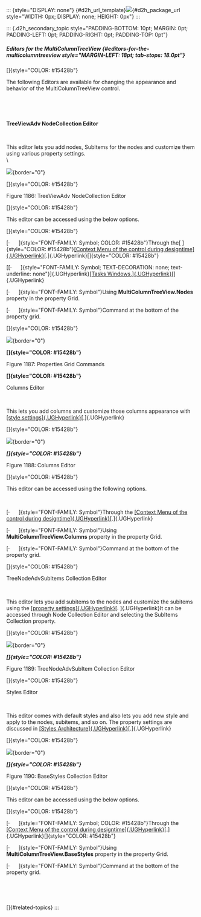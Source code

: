 ::: {style="DISPLAY: none"}
[](ms-xhelp:///?Id=d2h_url_template){#d2h_url_template}![](!package_url!){#d2h_package_url style="WIDTH: 0px; DISPLAY: none; HEIGHT: 0px"}
:::

::: {.d2h_secondary_topic style="PADDING-BOTTOM: 10pt; MARGIN: 0pt; PADDING-LEFT: 0pt; PADDING-RIGHT: 0pt; PADDING-TOP: 0pt"}
##### Editors for the MultiColumnTreeView {#editors-for-the-multicolumntreeview style="MARGIN-LEFT: 18pt; tab-stops: 18.0pt"}

[]{style="COLOR: #15428b"} 

The following Editors are available for changing the appearance and behavior of the MultiColumnTreeView control.

 

 

**TreeViewAdv NodeCollection Editor**

 

This editor lets you add nodes, SubItems for the nodes and customize them using various property settings.\
\

![](ImagesExt/image76_1162.jpg){border="0"}

[]{style="COLOR: #15428b"} 

Figure 1186: TreeViewAdv NodeCollection Editor

[]{style="COLOR: #15428b"} 

This editor can be accessed using the below options.

[]{style="COLOR: #15428b"} 

[·      ]{style="FONT-FAMILY: Symbol; COLOR: #15428b"}Through the[ ]{style="COLOR: #15428b"}[[Context Menu of the control during designtime]{.UGHyperlink}](../../../../../../../../Documents%20and%20Settings/sylviap/Desktop/Tools%20-%20Part%202.docx#_Context_Menu_at)[.]{.UGHyperlink}[]{style="COLOR: #15428b"}

[[·      ]{style="FONT-FAMILY: Symbol; TEXT-DECORATION: none; text-underline: none"}]{.UGHyperlink}[[Tasks Windows.]{.UGHyperlink}](../../../../../../../../Documents%20and%20Settings/sylviap/Desktop/Tools%20-%20Part%202.docx#_DesignTime_Features)[]{.UGHyperlink}

[·      ]{style="FONT-FAMILY: Symbol"}Using **MultiColumnTreeView.Nodes** property in the property Grid.

[·      ]{style="FONT-FAMILY: Symbol"}Command at the bottom of the property grid.

[]{style="COLOR: #15428b"} 

![](ImagesExt/image76_1163.jpg){border="0"}

**[]{style="COLOR: #15428b"}** 

Figure 1187: Properties Grid Commands

**[]{style="COLOR: #15428b"}** 

Columns Editor

 

This lets you add columns and customize those columns appearance with [[style settings]{.UGHyperlink}](../../../../../../../../Documents%20and%20Settings/sylviap/Desktop/Tools%20-%20Part%202.docx#_Column_Styles)[.]{.UGHyperlink}

[]{style="COLOR: #15428b"} 

![](ImagesExt/image76_1164.jpg){border="0"}

***[]{style="COLOR: #15428b"}*** 

Figure 1188: Columns Editor

[]{style="COLOR: #15428b"} 

This editor can be accessed using the following options.

 

[·      ]{style="FONT-FAMILY: Symbol"}Through the [[Context Menu of the control during designtime]{.UGHyperlink}](../../../../../../../../Documents%20and%20Settings/sylviap/Desktop/Tools%20-%20Part%202.docx#_Context_Menu_at)[.]{.UGHyperlink}

[·      ]{style="FONT-FAMILY: Symbol"}Using **MultiColumnTreeView.Columns** property in the property Grid.

[·      ]{style="FONT-FAMILY: Symbol"}Command at the bottom of the property grid.

[]{style="COLOR: #15428b"} 

TreeNodeAdvSubItems Collection Editor

 

This editor lets you add subitems to the nodes and customize the subitems using the [[property settings]{.UGHyperlink}](../../../../../../../../Documents%20and%20Settings/sylviap/Desktop/Tools%20-%20Part%202.docx#_SubItem_Styles)[. ]{.UGHyperlink}It can be accessed through Node Collection Editor and selecting the SubItems Collection property.

[]{style="COLOR: #15428b"} 

![](ImagesExt/image76_1165.jpg){border="0"}

***[]{style="COLOR: #15428b"}*** 

Figure 1189: TreeNodeAdvSubItem Collection Editor

[]{style="COLOR: #15428b"} 

Styles Editor

 

This editor comes with default styles and also lets you add new style and apply to the nodes, subitems, and so on. The property settings are discussed in [[Styles Architecture]{.UGHyperlink}](../../../../../../../../Documents%20and%20Settings/sylviap/Desktop/Tools%20-%20Part%202.docx#_Styles_Architecture_1)[.]{.UGHyperlink}

[]{style="COLOR: #15428b"} 

![](ImagesExt/image76_1166.jpg){border="0"}

***[]{style="COLOR: #15428b"}*** 

Figure 1190: BaseStyles Collection Editor

[]{style="COLOR: #15428b"} 

This editor can be accessed using the below options.

[]{style="COLOR: #15428b"} 

[·      ]{style="FONT-FAMILY: Symbol; COLOR: #15428b"}Through the [[Context Menu of the control during designtime]{.UGHyperlink}](../../../../../../../../Documents%20and%20Settings/sylviap/Desktop/Tools%20-%20Part%202.docx#_Context_Menu_at)[.]{.UGHyperlink}[]{style="COLOR: #15428b"}

[·      ]{style="FONT-FAMILY: Symbol"}Using **MultiColumnTreeView.BaseStyles** property in the property Grid.

[·      ]{style="FONT-FAMILY: Symbol"}Command at the bottom of the property grid.

 

 

[]{#related-topics}
:::
